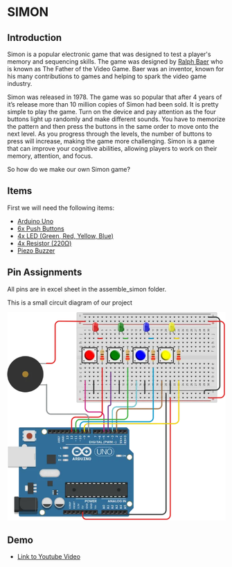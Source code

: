 # SIMON
## Introduction
Simon is a popular electronic game that was designed to test a player's memory and sequencing skills. 
The game was designed by [Ralph Baer](https://en.wikipedia.org/wiki/Ralph_H._Baer) who is known as The Father of the Video Game. Baer was an inventor, known for his many contributions to games and helping to spark the video game industry.

Simon was released in 1978. The game was so popular that after 4 years of it’s release more than 10 million copies of Simon had been sold. It is pretty simple to play the game. Turn on the device and pay attention as the four buttons light up randomly and make different sounds. You have to memorize the pattern and then press the buttons in the same order to move onto the next level. As you progress through the levels, the number of buttons to press will increase, making the game more challenging. Simon is a game that can improve your cognitive abilities, allowing players to work on their memory, attention, and focus.

So how do we make our own Simon game?
 
## Items
First we will need the following items: 
- [Arduino Uno](https://www.amazon.com/Arduino-A000066-ARDUINO-UNO-R3/dp/B008GRTSV6/ref=sr_1_2_sspa?crid=1PL226LFF50IJ&keywords=arduino+uno&qid=1683939963&sprefix=arduino+uno%2Caps%2C110&sr=8-2-spons&psc=1&smid=AA57DDZKZUZDL&spLa=ZW5jcnlwdGVkUXVhbGlmaWVyPUFaMFdUWDFZQ0ExV0kmZW5jcnlwdGVkSWQ9QTAzMDg1MjIyV1ZNV0RDSVlQVzU0JmVuY3J5cHRlZEFkSWQ9QTA5NDYzMzdOV0RGVklGUERMS1Emd2lkZ2V0TmFtZT1zcF9hdGYmYWN0aW9uPWNsaWNrUmVkaXJlY3QmZG9Ob3RMb2dDbGljaz10cnVl)
- [6x Push Buttons](https://www.amazon.com/TWTADE-Yellow-Orange-6x6x5mm-Tactile/dp/B07C7211PJ/ref=sr_1_11?crid=2EO4HGJF0AS69&keywords=Push+Buttons&qid=1683940103&sprefix=push+buttons%2Caps%2C438&sr=8-11)
- [4x LED (Green, Red, Yellow, Blue)](https://www.amazon.com/DiCUNO-450pcs-Colors-Emitting-Assorted/dp/B073QMYKDM/ref=sr_1_3?crid=L0GF9ZIR52FE&keywords=LED+%28Green%2C+Red%2C+Yellow%2C+Blue&qid=1683940137&sprefix=led+green%2C+red%2C+yellow%2C+blue%2Caps%2C107&sr=8-3)
- [4x Resistor (220Ω)](https://www.amazon.com/Resistor-Tolerance-Resistors-Limiting-Certificated/dp/B08QRFCMC9/ref=sr_1_2_sspa?keywords=220+ohm+resistor&qid=1683940317&sprefix=220+%2Caps%2C150&sr=8-2-spons&psc=1&spLa=ZW5jcnlwdGVkUXVhbGlmaWVyPUEzMUtJSzdCT1VMUTFWJmVuY3J5cHRlZElkPUEwNDc1NjM0MUdZREpXRkZVWTNUOCZlbmNyeXB0ZWRBZElkPUEwNTM3MTQxMjZOWE1aRkNIMFgzVSZ3aWRnZXROYW1lPXNwX2F0ZiZhY3Rpb249Y2xpY2tSZWRpcmVjdCZkb05vdExvZ0NsaWNrPXRydWU=)
- [Piezo Buzzer](https://www.amazon.com/Cylewet-Terminals-Electronic-Electromagnetic-Impedance/dp/B01NCOXB2Q/ref=sr_1_6?crid=290LNTAKL584&keywords=Piezo+Buzzer&qid=1683940347&sprefix=piezo+buzzer%2Caps%2C113&sr=8-6)

## Pin Assignments
All pins are in excel sheet in the assemble_simon folder. 

This is a small circuit diagram of our project

![Simon Circuit Diagram ](img/diagram.png)

## Demo
- [Link to Youtube Video](https://youtu.be/sWAvEqo8YO8)





